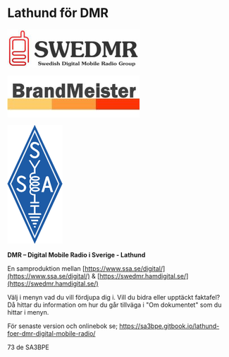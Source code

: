 # Lathund för DMR

![](.gitbook/assets/0)

![](.gitbook/assets/1)

![](.gitbook/assets/2)

**DMR – Digital Mobile Radio i Sverige - Lathund**

En samproduktion mellan [https://www.ssa.se/digital/](https://www.ssa.se/digital/) & [https://swedmr.hamdigital.se/](https://swedmr.hamdigital.se/)



Välj i menyn vad du vill fördjupa dig i. Vill du bidra eller upptäckt faktafel? Då hittar du information om hur du går tillväga i "Om dokumentet" som du hittar i menyn.&#x20;

För senaste version och onlinebok se; https://sa3bpe.gitbook.io/lathund-foer-dmr-digital-mobile-radio/

73 de SA3BPE
